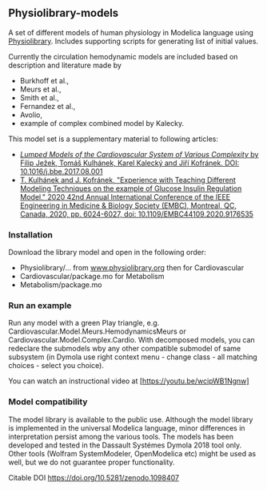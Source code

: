 ## Physiolibrary-models

A set of different models of human physiology in Modelica language using [Physiolibrary](http://www.physiolibrary.org). Includes supporting scripts for generating list of initial values.

Currently the circulation hemodynamic models are included based on description and literature made by 
- Burkhoff et al., 
- Meurs et al., 
- Smith et al.,
- Fernandez et al.,
- Avolio,
- example of complex combined model by Kalecky.

This model set is a supplementary material to following articles:
  * [*Lumped Models of the Cardiovascular System of Various Complexity* by Filip Ježek, Tomáš Kulhánek, Karel Kalecký and Jiří Kofránek. DOI: 10.1016/j.bbe.2017.08.001](https://doi.org/10.1016/j.bbe.2017.08.001)
  * [T. Kulhánek and J. Kofránek, "Experience with Teaching Different Modeling Techniques on the example of Glucose Insulin Regulation Model," 2020 42nd Annual International Conference of the IEEE Engineering in Medicine & Biology Society (EMBC), Montreal, QC, Canada, 2020, pp. 6024-6027, doi: 10.1109/EMBC44109.2020.9176535](https://doi.org/10.1109/EMBC44109.2020.9176535)

### Installation


Download the library model and open in the following order:
  * Physiolibrary/...   from www.physiolibrary.org
then for Cardiovascular
  * Cardiovascular/package.mo
for Metabolism
  * Metabolism/package.mo

  
### Run an example
Run any model with a green Play triangle, e.g. Cardiovascular.Model.Meurs.HemodynamicsMeurs or Cardiovascular.Model.Complex.Cardio. With decomposed models, you can redeclare the submodels wby any other compatible submodel of same subsystem (in Dymola use right context menu - change class - all matching choices - select you choice).

You can watch an instructional video at [https://youtu.be/wcipWB1Ngnw]

### Model compatibility
The model library is available to the public use. Although the model library is implemented in the universal Modelica language, minor differences in interpretation persist among the various tools. The models has been developed and tested in the Dassault Systémes Dymola 2018 tool only. Other tools (Wolfram SystemModeler, OpenModelica etc) might be used as well, but we do not guarantee proper functionality.

Citable DOI https://doi.org/10.5281/zenodo.1098407

